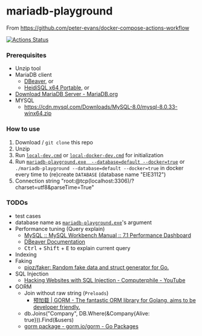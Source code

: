 mariadb-playground
==================
From https://github.com/peter-evans/docker-compose-actions-workflow

[![Actions Status](https://github.com/dirkarnez/github-docker-compose-action/workflows/docker-compose-actions-workflow/badge.svg)](https://github.com/dirkarnez/github-docker-compose-action/actions)

### Prerequisites
- Unzip tool
- MariaDB client
   - [DBeaver](https://dbeaver.io/files/dbeaver-ce-latest-win32.win32.x86_64.zip), or
   - [HeidiSQL x64 Portable](https://www.heidisql.com/download.php?download=portable-64), or
- [Download MariaDB Server - MariaDB.org](https://mariadb.org/download/?t=mariadb&p=mariadb&r=10.6.5&os=windows&cpu=x86_64&pkg=zip&m=xtom_hk)
- MYSQL
   - https://cdn.mysql.com/Downloads/MySQL-8.0/mysql-8.0.33-winx64.zip

### How to use
1. Download / `git clone` this repo
2. Unzip
3. Run [`local-dev.cmd`](local-dev.cmd) or [`local-docker-dev.cmd`](local-docker-dev.cmd) for initialization
4. Run [`mariadb-playground.exe  --database=default --docker=true`](mariadb-playground.exe) or `./mariadb-playground --database=default --docker=true` in docker every time to (re)create `DATABASE` (database name "EIE3112")
5. Connection string "root:@tcp(localhost:3306)/?charset=utf8&parseTime=True"

### TODOs
- test cases
- database name as [`mariadb-playground.exe`](mariadb-playground.exe)'s argument
- Performance tuning (Query explain)
  - [MySQL :: MySQL Workbench Manual :: 7.1 Performance Dashboard](https://dev.mysql.com/doc/workbench/en/wb-performance-dashboard.html)
  - [DBeaver Documentation](https://dbeaver.com/docs/wiki/Query-Execution-Plan/)
   - <kbd>Ctrl</kbd> + <kbd>Shift</kbd> + <kbd>E</kbd> to explain current query
- Indexing
- Faking
  - [pioz/faker: Random fake data and struct generator for Go.](https://github.com/pioz/faker)
- SQL Injection
   - [Hacking Websites with SQL Injection - Computerphile - YouTube](https://www.youtube.com/watch?v=_jKylhJtPmI)
- GORM
   - Join without raw string (`Preloads`)
      - [预加载 | GORM - The fantastic ORM library for Golang, aims to be developer friendly.](https://gorm.io/zh_CN/docs/preload.html)
   	- db.Joins("Company", DB.Where(&Company{Alive: true})).Find(&users)
   - [gorm package - gorm.io/gorm - Go Packages](https://pkg.go.dev/gorm.io/gorm#section-readme)
